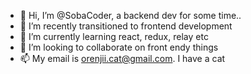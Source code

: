 - 👋 Hi, I’m @SobaCoder, a backend dev for some time..
- 👀 I’m recently transitioned to frontend development 
- 🌱 I’m currently learning react, redux, relay etc
- 💞️ I’m looking to collaborate on front endy things
- 📫 My email is orenjii.cat@gmail.com. I have a cat

<!---
SobaCoder/SobaCoder is a ✨ special ✨ repository because its `README.md` (this file) appears on your GitHub profile.
You can click the Preview link to take a look at your changes.
--->
